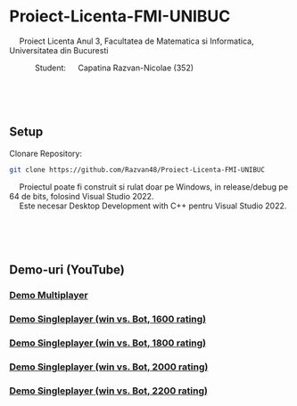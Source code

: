 # Proiect-Licenta-FMI-UNIBUC
&emsp; Proiect Licenta Anul 3, Facultatea de Matematica si Informatica, Universitatea din Bucuresti <br/>

&emsp;&emsp;&emsp; Student: &emsp; Capatina Razvan-Nicolae ($352$) <br/> 

<br/>
<br/>
<br/>


## Setup  
Clonare Repository:
```sh
git clone https://github.com/Razvan48/Proiect-Licenta-FMI-UNIBUC
```

&emsp; Proiectul poate fi construit si rulat doar pe Windows, in release/debug pe 64 de bits, folosind Visual Studio 2022. <br/>
&emsp; Este necesar Desktop Development with C++ pentru Visual Studio 2022. <br/>

<br/>
<br/>
<br/>

## Demo-uri (YouTube)

### [Demo Multiplayer](https://www.youtube.com/watch?v=b2uM6Mkn8E0)

### [Demo Singleplayer (win vs. Bot, 1600 rating)](https://www.youtube.com/watch?v=Fa7U4N-Ah20)

### [Demo Singleplayer (win vs. Bot, 1800 rating)](https://www.youtube.com/watch?v=6eb28QZ9re0)

### [Demo Singleplayer (win vs. Bot, 2000 rating)](https://www.youtube.com/watch?v=ktVuOuYLKAk)

### [Demo Singleplayer (win vs. Bot, 2200 rating)](https://www.youtube.com/watch?v=UbMmwjcPJKc)



<br/>
<br/>
<br/>


